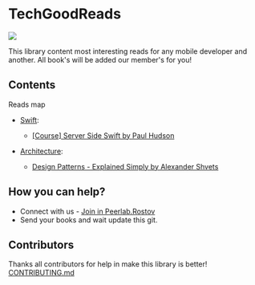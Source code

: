 # TechGoodReads
![](https://img.shields.io/dub/l/vibe-d.svg)

This library content most interesting reads for any mobile developer and another. All book's will be added our member's for you!


## Contents

Reads map

* [Swift](Reads/Swift):
    * [ [Course] Server Side Swift by Paul Hudson](Reads/Swift/Server-Side-Swift_by_Paul_Hudson)

* [Architecture](Reads/Architecture):
    * [Design Patterns - Explained Simply by Alexander Shvets](Reads/Architecture/DesignPatternsExplainedSimply.pdf)

## How you can help?

* Connect with us - [Join in Peerlab.Rostov](https://t.me/peerlab_rnd)
* Send your books and wait update this git.

## Contributors

Thanks all contributors for help in make this library is better!
[CONTRIBUTING.md](CONTRIBUTING.md)
